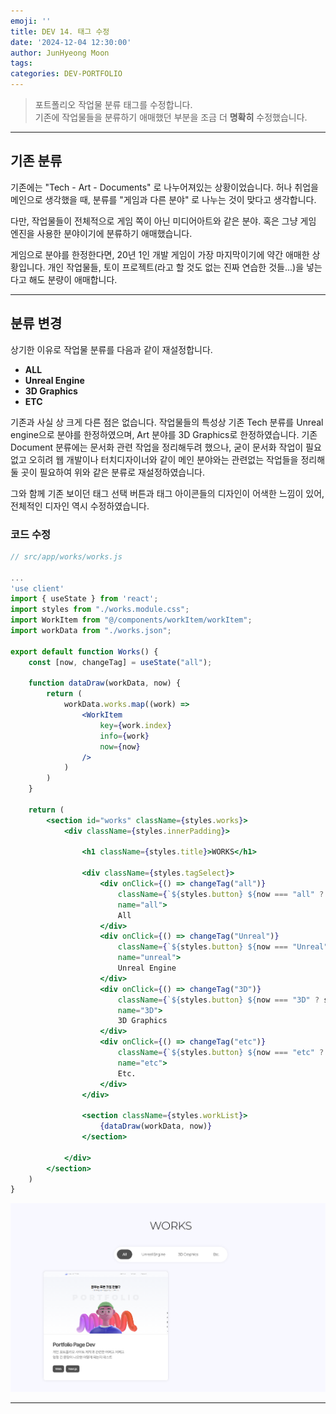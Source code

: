 ```yaml
---
emoji: ''
title: DEV 14. 태그 수정
date: '2024-12-04 12:30:00'
author: JunHyeong Moon
tags: 
categories: DEV-PORTFOLIO
---
```


> 포트폴리오 작업물 분류 태그를 수정합니다.  
> 기존에 작업물들을 분류하기 애매했던 부분을 조금 더 **명확히** 수정했습니다.

---

## 기존 분류

기존에는 "Tech - Art - Documents" 로 나누어져있는 상황이었습니다.
허나 취업을 메인으로 생각했을 때, 분류를 "게임과 다른 분야" 로 나누는 것이 맞다고 생각합니다.

다만, 작업물들이 전체적으로 게임 쪽이 아닌 미디어아트와 같은 분야.
혹은 그냥 게임 엔진을 사용한 분야이기에 분류하기 애매했습니다.

게임으로 분야를 한정한다면, 20년 1인 개발 게임이 가장 마지막이기에 약간 애매한 상황입니다.
개인 작업물들, 토이 프로젝트(라고 할 것도 없는 진짜 연습한 것들...)을 넣는다고 해도 분량이 애매합니다.

---

## 분류 변경

상기한 이유로 작업물 분류를 다음과 같이 재설정합니다.

- **ALL**
- **Unreal Engine**
- **3D Graphics**
- **ETC**

기존과 사실 상 크게 다른 점은 없습니다.
작업물들의 특성상 기존 Tech 분류를 Unreal engine으로 분야를 한정하였으며, Art 분야를 3D Graphics로 한정하였습니다.
기존 Document 분류에는 문서화 관련 작업을 정리해두려 했으나, 굳이 문서화 작업이 필요없고 오히려 웹 개발이나 터치디자이너와 같이 메인 분야와는 관련없는 작업들을 정리해 둘 곳이 필요하여 위와 같은 분류로 재설정하였습니다.

그와 함께 기존 보이던 태그 선택 버튼과 태그 아이콘들의 디자인이 어색한 느낌이 있어, 전체적인 디자인 역시 수정하였습니다.

### 코드 수정

```jsx
// src/app/works/works.js

...
'use client'
import { useState } from 'react';
import styles from "./works.module.css";
import WorkItem from "@/components/workItem/workItem";
import workData from "./works.json";

export default function Works() {
    const [now, changeTag] = useState("all");

    function dataDraw(workData, now) {
        return (
            workData.works.map((work) => 
                <WorkItem 
                    key={work.index}
                    info={work}
                    now={now}
                />
            )
        )
    }

    return (
        <section id="works" className={styles.works}>
            <div className={styles.innerPadding}>

                <h1 className={styles.title}>WORKS</h1>

                <div className={styles.tagSelect}>
                    <div onClick={() => changeTag("all")}
                        className={`${styles.button} ${now === "all" ? styles.active : styles.none}`} 
                        name="all">
                        All
                    </div>
                    <div onClick={() => changeTag("Unreal")} 
                        className={`${styles.button} ${now === "Unreal" ? styles.active : styles.none}`} 
                        name="unreal">
                        Unreal Engine
                    </div>
                    <div onClick={() => changeTag("3D")} 
                        className={`${styles.button} ${now === "3D" ? styles.active : styles.none}`} 
                        name="3D">
                        3D Graphics
                    </div>
                    <div onClick={() => changeTag("etc")} 
                        className={`${styles.button} ${now === "etc" ? styles.active : styles.none}`} 
                        name="etc">
                        Etc.
                    </div>
                </div>

                <section className={styles.workList}>
                    {dataDraw(workData, now)}
                </section>

            </div>
        </section>
    )
}
```

![Dev14_001_Change](Dev14_001_Change.png)

---

```toc
```